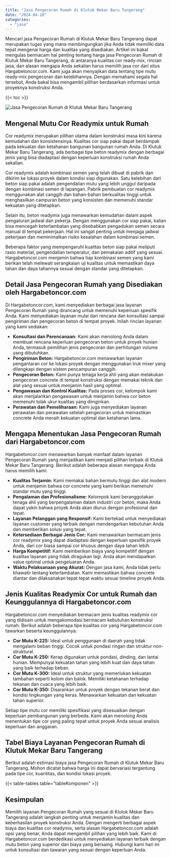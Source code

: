 ```yaml
---
title: "Jasa Pengecoran Rumah di Klutuk Mekar Baru Tangerang"
date: "2024-04-28"
categories: 
  - "jasa"
---
```



Mencari jasa Pengecoran Rumah di Klutuk Mekar Baru Tangerang dapat merupakan tugas yang mana membingungkan jika Anda tidak memiliki data tepat mengenai harga dan kualitas yang disediakan. Artikel ini bakal mengulas bermacam hal penting tentang harga jasa Pengecoran Rumah di Klutuk Mekar Baru Tangerang, di antaranya kualitas cor ready-mix, rincian jasa, dan alasan mengapa Anda sekalian harus memilih jasa cor dari situs Hargabetoncor.com. Kami juga akan menyajikan data tentang tipe mutu ready-mix pengecoran dan kelebihannya. Dengan memahami segala hal tersebut, Anda bakal bisa mengambil pilihan berdasarkan informasi untuk proyeknya konstruksi Anda.

{{< toc >}}

![Jasa Pengecoran Rumah di Klutuk Mekar Baru Tangerang](https://hargareadymixid.github.io/hbc/readymix-hbc%20(13).png)

## Mengenal Mutu Cor Readymix untuk Rumah

Cor readymix merupakan pilihan utama dalam konstruksi masa kini karena kemudahan dan konsistensinya. Kualitas cor siap pakai dapat berdampak pada kekuatan dan ketahanan bangunan bangunan rumah Anda. Di Klutuk Mekar Baru Tangerang, ada berbagai tipe beton readymix dengan berbagai jenis yang bisa diadaptasi dengan keperluan konstruksi rumah Anda sekalian.

Cor readymix adalah kombinasi semen yang telah dibuat di pabrik dan dikirim ke lokasi proyek dalam kondisi siap digunakan. Satu kelebihan dari beton siap pakai adalah pengendalian mutu yang lebih unggul daripada dengan kombinasi semen di lapangan. Pabrik pembuatan cor readymix menggunakan alat canggih dan bahan-bahan berkualitas tinggi untuk menghasilkan campuran beton yang konsisten dan memenuhi standar kekuatan yang ditetapkan.

Selain itu, beton readymix juga menawarkan kemudahan dalam aspek pengaturan jadwal dan pekerja. Dengan menggunakan cor siap pakai, kalian bisa mencegah keterlambatan yang disebabkan pengadukan semen secara manual di tempat pekerjaan. Hal ini sangat penting untuk menjaga jadwal pekerjaan dan meminimalkan risiko kesalahan dalam kombinasi semen.

Beberapa faktor yang mempengaruhi kualitas beton siap pakai meliputi rasio material, pengendalian temperatur, dan pemakaian aditif yang sesuai. Hargabetoncor.com menjamin bahwa tiap kombinasi semen yang kami berikan telah melewati serangkaian uji kualitas untuk memastikan daya tahan dan daya tahannya sesuai dengan standar yang ditetapkan.

## Detail Jasa Pengecoran Rumah yang Disediakan oleh Hargabetoncor.com

Di Hargabetoncor.com, kami menyediakan berbagai jasa layanan Pengecoran Rumah yang dirancang untuk memenuhi keperluan spesifik Anda. Kami menyediakan layanan mulai dari rencana dan konsultasi sampai pengiriman dan pengecoran beton di tempat proyek. Inilah rincian layanan yang kami sediakan:

- **Konsultasi dan Perencanaan:** Kami akan menolong Anda dalam membuat rencana keperluan pengecoran beton untuk proyek hunian Anda, termasuk pemilihan jenis pengecoran dan perhitungan volume yang dibutuhkan.
- **Pengiriman Beton:** Hargabetoncor.com menawarkan layanan pengantaran cor ke lokasi proyek dengan menggunakan truk mixer yang dilengkapi dengan sistem pencampuran canggih.
- **Pengecoran Beton:** Kami punya tenaga kerja ahli yang akan melakukan pengecoran concrete di tempat konstruksi dengan memakai teknik dan alat yang sesuai untuk menjamin hasil yang optimal.
- **Pengawasan dan Kontrol Kualitas:** Pada proses cor, kelompok kami akan menjalankan pengawasan untuk menjamin bahwa cor beton memenuhi tolak ukur kualitas yang diinginkan.
- **Perawatan dan Pemeliharaan:** Kami juga menyediakan layanan perawatan dan perawatan setelah pengecoran untuk memastikan concrete Anda meraih kekuatan optimal dan ketahanan lama.

## Mengapa Menentukan Jasa Pengecoran Rumah dari Hargabetoncor.com

Hargabetoncor.com menawarkan banyak manfaat dalam layanan Pengecoran Rumah yang menjadikan kami menjadi pilihan terbaik di Klutuk Mekar Baru Tangerang. Berikut adalah beberapa alasan mengapa Anda harus memilih kami:

- **Kualitas Terjamin:** Kami memakai bahan bermutu tinggi dan alat modern untuk menjamin bahwa cor concrete yang kami berikan memenuhi standar mutu yang tinggi.
- **Pengalaman dan Profesionalisme:** Kelompok kami beranggotakan tenaga ahli yang berpengalaman dalam industri cor beton, maka Anda dapat yakin bahwa proyek Anda akan diurus dengan profesional dan tepat.
- **Layanan Pelanggan yang Responsif:** Kami bertekad untuk menyediakan layanan customer yang terbaik dengan mendengarkan kebutuhan Anda dan memberikan solusi yang tepat.
- **Ketersediaan Berbagai Jenis Cor:** Kami menawarkan bermacam jenis cor readymix yang dapat diadaptasi dengan keperluan spesifik proyek Anda, dari cor biasa sampai cor khusus dengan daya tahan lebih.
- **Harga Kompetitif:** Kami memberikan biaya yang kompetitif dengan kualitas layanan yang tidak diragukan lagi. Anda akan mendapatkan value optimal untuk pengeluaran Anda.
- **Waktu Pelaksanaan yang Akurat:** Dengan jasa kami, Anda tidak perlu khawatir tentang keterlambatan. Kami memastikan bahwa concrete diantar dan dilaksanakan tepat tepat waktu sesuai timeline proyek Anda.

## Jenis Kualitas Readymix Cor untuk Rumah dan Keunggulannya di Hargabetoncor.com

Hargabetoncor.com menyediakan bermacam jenis kualitas readymix cor yang didisain untuk mengakomodasi bermacam kebutuhan konstruksi rumah. Berikut adalah beberapa tipe kualitas cor yang Hargabetoncor.com tawarkan beserta keunggulannya:

- **Cor Mutu K-225:** Ideal untuk penggunaan di daerah yang tidak mengalami beban tinggi. Cocok untuk pondasi ringan dan struktur non-struktural.
- **Cor Mutu K-250:** Kerap digunakan untuk pondasi, dinding, dan lantai hunian. Mempunyai kekuatan tahan yang lebih kuat dan daya tahan yang baik terhadap beban.
- **Cor Mutu K-300:** Ideal untuk struktur yang memerlukan kekuatan tambahan seperti kolom dan balok. Memiliki ketahanan terhadap tekanan dan cuaca yang lebih baik.
- **Cor Mutu K-350:** Disarankan untuk proyek dengan tekanan berat dan kondisi lingkungan yang keras. Menawarkan kekuatan dan kekuatan tahan superior.

Setiap tipe mutu cor memiliki spesifikasi yang disesuaikan dengan keperluan pembangunan yang berbeda. Kami akan menolong Anda menentukan tipe cor yang paling tepat untuk proyek Anda sesuai analisis keperluan dan anggaran.

## Tabel Biaya Layanan Pengecoran Rumah di Klutuk Mekar Baru Tangerang

Berikut adalah estimasi biaya jasa Pengecoran Rumah di Klutuk Mekar Baru Tangerang. Mohon dicatat bahwa harga ini dapat bervariasi tergantung pada tipe cor, kuantitas, dan kondisi lokasi proyek.

{{< table-tables table="tableKomponen" >}}

## Kesimpulan

Memilih layanan Pengecoran Rumah yang sesuai di Klutuk Mekar Baru Tangerang adalah langkah penting untuk menjamin kualitas dan keberhasilan proyek konstruksi Anda. Dengan mengerti berbagai aspek biaya dan kualitas cor readymix, serta alasan Hargabetoncor.com adalah opsi yang benar, Anda dapat mengambil pilihan yang lebih baik. Kami di Hargabetoncor.com berdedikasi untuk menyediakan layanan terbaik dengan mutu beton yang superior dan biaya yang bersaing. Hubungi kami hari ini untuk konsultasi dan tawaran yang sesuai dengan keperluan Anda.
